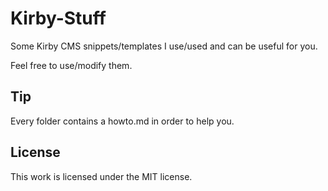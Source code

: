 Kirby-Stuff
===========

Some Kirby CMS snippets/templates I use/used and can be useful for you. 

Feel free to use/modify them.

## Tip

Every folder contains a howto.md in order to help you.

## License

This work is licensed under the MIT license. 